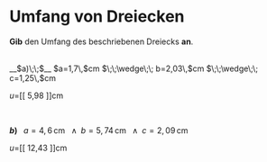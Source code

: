 <!--
version:  0.0.1

language: de


@style
input {
    text-align: center;
}

.flex-container {
    display: flex;
    flex-wrap: wrap;
    align-items: stretch;
    gap: 20px;
}

.flex-child {
    flex: 1;
    min-width: 350px;
    margin-right: 20px;
}

@media (max-width: 400px) {
    .flex-child {
        flex: 100%;
        margin-right: 0;
    }
}
@end

formula: \carry   \textcolor{red}{\scriptsize #1}
formula: \digit   \rlap{\carry{#1}}\phantom{#2}#2
formula: \permil  \text{‰}

import: https://raw.githubusercontent.com/LiaTemplates/Tikz-Jax/main/README.md

script: https://cdn.jsdelivr.net/gh/LiaTemplates/Tikz-Jax@main/dist/index.js


tags: Dreiecke, Länge, Fläche, Umfang, Dezimalzahlen, leicht, niedrig, Angeben

comment: Berechne den Umfang einer dreieckigen Fläche in Dezimalzahlen.

author: Martin Lommatzsch

-->




# Umfang von Dreiecken


**Gib** den Umfang des beschriebenen Dreiecks **an**.

<br>


<section class="flex-container">

<div class="flex-child">
__$a)\;\;$__ $a=1,7\,$cm $\;\;\wedge\;\; b=2,03\,$cm $\;\;\wedge\;\; c=1,25\,$cm

$u=$[[  5,98  ]]cm

<br>
</div>

<div class="flex-child">

__$b)\;\;$__ $a=4,6\,$cm $\;\;\wedge\;\; b=5,74\,$cm $\;\;\wedge\;\; c=2,09\,$cm

$u=$[[  12,43  ]]cm



</div>

</section>





<br>
<br>
<br>
<br>
<br>